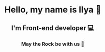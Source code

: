 <h1 align="center">Hello, my name is Ilya 👋</h1>
<h2 align="center">I'm Front-end developer 💻</h2>
<h3 align="center">May the Rock be with us 🤘</h3>
